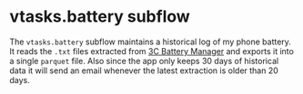 # vtasks.battery subflow

The `vtasks.battery` subflow maintains a historical log of my phone battery. It reads the `.txt` files extracted from [3C Battery Manager](https://play.google.com/store/apps/details?id=ccc71.bmw) and exports it into a single `parquet` file. Also since the app only keeps 30 days of historical data it will send an email whenever the latest extraction is older than 20 days.
